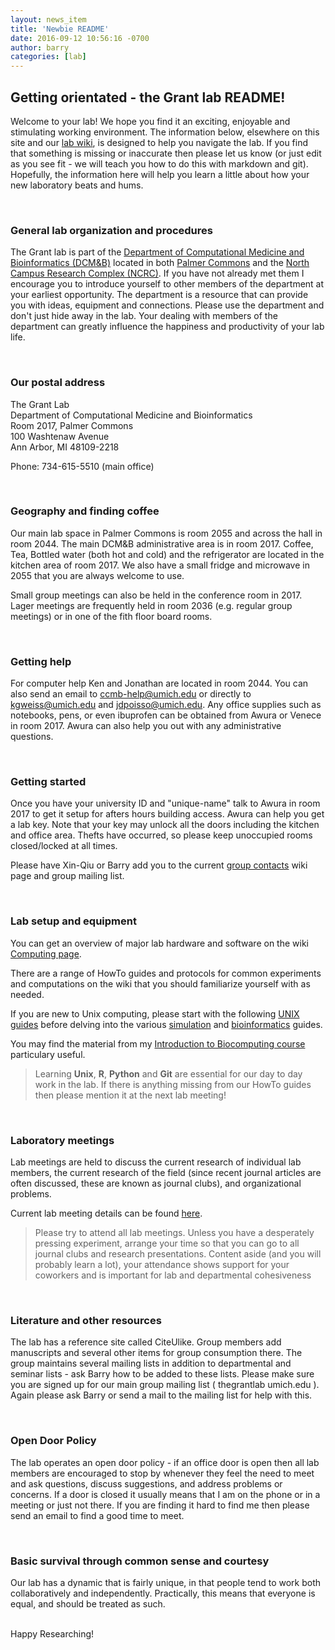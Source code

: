```yaml
---
layout: news_item
title: 'Newbie README'
date: 2016-09-12 10:56:16 -0700
author: barry
categories: [lab]
---
```


## Getting orientated - the Grant lab README!
Welcome to your lab! We hope you find it an exciting, enjoyable and stimulating working environment. The information below, elsewhere on this site and our [lab wiki](http://thegrantlab.pbworks.com/), is designed to help you navigate the lab. If you find that something is missing or inaccurate then please let us know (or just edit as you see fit - we will teach you how to do this with markdown and git). Hopefully, the information here will help you learn a little about how your new laboratory beats and hums. 

<br /> 

### General lab organization and procedures 
The Grant lab is part of the [Department of Computational Medicine and Bioinformatics (DCM&B)](http://medicine.umich.edu/dcmb) located in both [Palmer Commons](https://palmercommons.umich.edu) and the [North Campus Research Complex (NCRC)](http://ncrc.umich.edu). If you have not already met them I encourage you to introduce yourself to other members of the department at your earliest opportunity. The department is a resource that can provide you with ideas, equipment and connections. Please use the department and don't just hide away in the lab. Your dealing with members of the department can greatly influence the happiness and productivity of your lab life.

<br /> 
 
### Our postal address
The Grant Lab  
Department of Computational Medicine and Bioinformatics   
Room 2017, Palmer Commons  
100 Washtenaw Avenue  
Ann Arbor, MI 48109-2218  

Phone: 734-615-5510 (main office) 

<br /> 
 

 
### Geography and finding coffee
Our main lab space in Palmer Commons is room 2055 and across the hall in room 2044.
The main DCM&B administrative area is in room 2017.
Coffee, Tea, Bottled water (both hot and cold) and the refrigerator are located in the kitchen area of room 2017. We also have a small fridge and microwave in 2055 that you are always welcome to use.

Small group meetings can also be held in the conference room in 2017. Lager meetings are frequently held in room 2036 (e.g. regular group meetings) or in one of the fith floor board rooms.
 
<br /> 
  
### Getting help
For computer help Ken and Jonathan are located in room 2044. You can also send an email to ccmb-help@umich.edu or directly to kgweiss@umich.edu and jdpoisso@umich.edu.
Any office supplies such as notebooks, pens, or even ibuprofen can be obtained from Awura or Venece in room 2017.
Awura can also help you out with any administrative questions.

<br /> 
 
 
### Getting started
Once you have your university ID and "unique-name" talk to Awura in room 2017 to get it setup for afters hours building access.
Awura can help you get a lab key. Note that your key may unlock all the doors including the kitchen and office area. Thefts have occurred, so please keep unoccupied rooms closed/locked at all times.

Please have Xin-Qiu or Barry add you to the current [group contacts](http://thegrantlab.pbworks.com/w/page/51046822/Contacts) wiki page and group mailing list. 


<br /> 
  
 
### Lab setup and equipment
You can get an overview of major lab hardware and software on the wiki [Computing page](http://thegrantlab.pbworks.com/w/page/51046503/ComputingSetup).

There are a range of HowTo guides and protocols for common experiments and computations on the wiki that you should familiarize yourself with as needed.

If you are new to Unix computing, please start with the following [UNIX guides](http://thegrantlab.pbworks.com/w/page/60977901/Unix) before delving into the various [simulation](http://thegrantlab.pbworks.com/w/page/58993754/Simulations) and [bioinformatics]() guides. 

You may find the material from my [Introduction to Biocomputing course](http://bioboot.github.io/web-2015/) particulary useful. 

> Learning **Unix**, **R**, **Python** and **Git** are essential for our day to day work in the lab. If there is anything missing from our HowTo guides then please mention it at the next lab meeting!

<br /> 
 
### Laboratory meetings
Lab meetings are held to discuss the current research of individual lab members, the current research of the field (since recent journal articles are often discussed, these are known as journal clubs), and organizational problems. 
 
Current lab meeting details can be found [here](http://thegrantlab.pbworks.com/w/page/58593830/LabMeetings). 
 
> Please try to attend all lab meetings. Unless you have a desperately pressing experiment, arrange your time so that you can go to all journal clubs and research presentations. Content aside (and you will probably learn a lot), your attendance shows support for your coworkers and is important for lab and departmental cohesiveness

<br /> 
  
### Literature and other resources
The lab has a reference site called CiteUlike. Group members add manuscripts and several other items for group consumption there.
The group maintains several mailing lists in addition to departmental and seminar lists - ask Barry how to be added to these lists.
Please make sure you are signed up for our main group mailing list ( thegrantlab <at> umich.edu ). Again please ask Barry or send a mail to the mailing list for help with this. 
 
<br />

### Open Door Policy
The lab operates an open door policy - if an office door is open then all lab members are encouraged to stop by whenever they feel the need to meet and ask questions, discuss suggestions, and address problems or concerns. If a door is closed it usually means that I am on the phone or in a meeting or just not there. If you are finding it hard to find me then please send an email to find a good time to meet.

<br />

### Basic survival through common sense and courtesy 
Our lab has a dynamic that is fairly unique, in that people tend to work both collaboratively and independently. Practically, this means that everyone is equal, and should be treated as such. 

<br />
Happy Researching!
<br />
